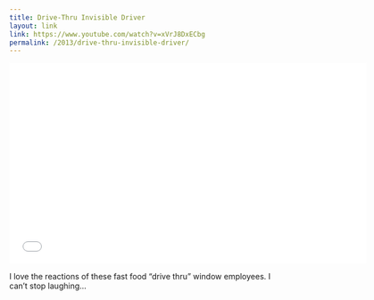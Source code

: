 ```yaml
---
title: Drive-Thru Invisible Driver
layout: link
link: https://www.youtube.com/watch?v=xVrJ8DxECbg
permalink: /2013/drive-thru-invisible-driver/
---
```

<div class="video-container"><iframe width="640" height="360" src="//www.youtube.com/embed/xVrJ8DxECbg?rel=0" frameborder="0" allowfullscreen></iframe></div>

I love the reactions of these fast food &#8220;drive thru&#8221; window employees. I can&#8217;t stop laughing&#8230;